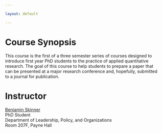 ```yaml
---

layout: default

---
```


# Course Synopsis

This course is the first of a three semester series of courses designed to introduce first year PhD students to the practice of applied quantitative research. The goal of this course to help students to prepare a paper that can be presented at a major research conference and, hopefully, submitted to a journal for publication.

# Instructor

[Benjamin Skinner](http://btskinner.me)  
PhD Student  
Department of Leadership, Policy, and Organizations  
Room 207F, Payne Hall
